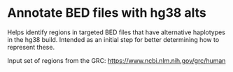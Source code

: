 # Annotate BED files with hg38 alts

Helps identify regions in targeted BED files that have alternative haplotypes
in the hg38 build. Intended as an initial step for better determining how to
represent these.

Input set of regions from the GRC: https://www.ncbi.nlm.nih.gov/grc/human
